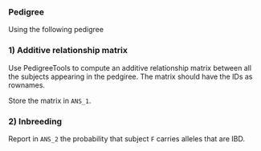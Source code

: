 
### Pedigree
Using the following pedigree


### 1) Additive relationship matrix

Use PedigreeTools to compute an additive relationship matrix between all the subjects appearing in the pedgiree. 
The matrix should have the IDs as rownames.

Store the matrix in `ANS_1`.

### 2) Inbreeding

Report in `ANS_2` the probability that subject `F` carries alleles that are IBD.


